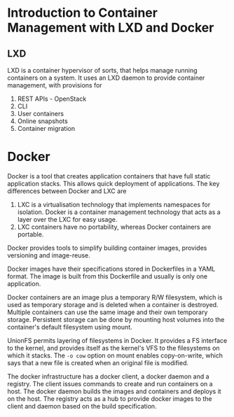 # Introduction to Container Management with LXD and Docker

## LXD

LXD is a container hypervisor of sorts, that helps manage running containers on a system. It uses an LXD daemon to provide container management, with provisions for
1. REST APIs - OpenStack
2. CLI
3. User containers
4. Online snapshots
5. Container migration

# Docker

Docker is a tool that creates application containers that have full static application stacks. This allows quick deployment of applications. The key differences between Docker and LXC are
1. LXC is a virtualisation technology that implements namespaces for isolation. Docker is a container management technology that acts as a layer over the LXC for easy usage.
2. LXC containers have no portability, whereas Docker containers are portable.

Docker provides tools to simplify building container images, provides versioning and image-reuse.

Docker images have their specifications stored in Dockerfiles in a YAML format. The image is built from this Dockerfile and usually is only one application.

Docker containers are an image plus a temporary R/W filesystem, which is used as temporary storage and is deleted when a container is destroyed. Multiple containers can use the same image and their own temporary storage. Persistent storage can be done by mounting host volumes into the container's default filesystem using mount.

UnionFS permits layering of filesystems in Docker. It provides a FS interface to the kernel, and provides itself as the kernel's VFS to the filesystems on which it stacks. The `-o cow` option on mount enables copy-on-write, which says that a new file is created when an original file is modified.

The docker infrastructure has a docker client, a docker daemon and a registry. The client issues commands to create and run containers on a host. The docker daemon builds the images and containers and deploys it on the host. The registry acts as a hub to provide docker images to the client and daemon based on the build specification.